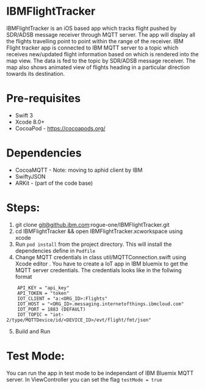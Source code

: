 # IBMFlightTracker
IBMFlightTracker is an iOS based app which tracks flight pushed by SDR/ADSB message receiver through MQTT server. The app will display all the flights travelling point to point within the range of the receiver. IBM Flight tracker app is connected to IBM MQTT server to a topic which receives new/updated flight information based on which is rendered into the map view. The data is fed to the topic by SDR/ADSB message receiver. The map also shows animated view of flights heading in a particular direction towards its destination.

# Pre-requisites
 - Swift 3
 - Xcode 8.0+
 - CocoaPod - https://cocoapods.org/

 
# Dependencies
 - CocoaMQTT -  Note: moving to aphid client by IBM
 - SwiftyJSON
 - ARKit - (part of the code base)
 
# Steps:
 1. git clone git@github.ibm.com:rogue-one/IBMFlightTracker.git
 2. cd IBMFlightTracker && open IBMFlightTracker.xcworkspace using xcode
 3. Run `pod install` from the project directory. This will install the dependencies define in `Podfile`
 4. Change MQTT credentials in class  util/MQTTConnection.swift using Xcode editor . You have to create a IoT app in IBM           bluemix to get the MQTT server credentials. The credentials looks like in the follwing format
 ```
     API_KEY = "api_key"
     API_TOKEN = "token"
     IOT_CLIENT = "a:<ORG_ID>:Flights"
     IOT_HOST = "<ORG_ID>.messaging.internetofthings.ibmcloud.com"
     IOT_PORT = 1883 (DEFAULT)
     IOT_TOPIC = "iot-2/type/MQTTDevice/id/<DEVICE_ID>/evt/flight/fmt/json"
 ```
 
 5. Build and Run
 
# Test Mode:
You can run the app in test mode to be independant of IBM Bluemix MQTT server. In ViewController you can set the flag 
 `testMode = true`
 
